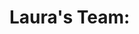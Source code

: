 # Laura's Team: <Title of project>

## Team members names:

## Project description

3-5 sentences describing your project
1. Problem
2. Dataset
3. Why you think this is interesting

## How to use code in this repository

This script contains code that does <>
    
Sample script usage for script my_script.py

    python3 my_script.py <arg1> <arg2>....
    
    arg1: is ...
    arg2: is ...
    
## References

1. Any project you used, whether an open source tool, a library, a paper, an online, a data source. 




